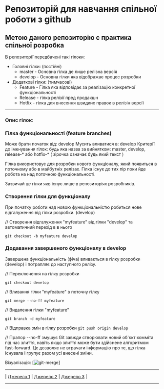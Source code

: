 # Репозиторій для навчання спільної роботи з github
## Метою даного репозиторію є практика спільної розробка 
В репозиторії передбачені такі гілоки:
* Головні гілки: (постійні)
    * master - Основна гілка де лише релізна версія
    * develop - Основна гілки яка відображає процес розробки
* Додаткові гілки: (тимчасові)
  * Feature - Гілка яка відповідає за реалізацію конкретної функціональності
  * Release - гілка релізії пред продакшн
  * Hotfix - гілка для внесення швидких правок в релізін версії

***
### Опис гілок:
### Гілка функціональності (feature branches)
Може брати початок від: develop
Мусить вливатися в: develop
Критерії до іменування гілок: будь яка назва за вийнятком: master, develop, release-* або hotfix-* ( зірочка означає будь який текст )

Гілка використовує для розробки нового функціоналу, який появиться в поточному або в майбутніх релізах. Гілка існує до тих пір поки йде робота на над поточною функціональності.

Зазвичай це гілки якв існує лише в репозиторіях розробників.
### Створення гілки для функціоналу

При початку роботи над новою функціональністю робиться нове відгалуження від гілки розробки. (develop)

// Створення відгалуження "myfeature" від гілки "develop" та автоматичний перехід в в нього  

```git checkout -b myfeature develop``` 

### Додавання завершеного функціоналу в develop

Завершена функціональність (фіча) вливається в гілку розробки (develop) і потрапляє до наступного релізу.

// Переключення на гілку розробки 

```git checkout develop```

// Вливання гілки "myfeature" в поточну гілку

```git merge --no-ff myfeature```

// Видалення гілки "myfeature"

```git branch -d myfeature```

// Відправка змін в гілку розробки 
```git push origin develop```

// Прапор --no-ff змушує Git завжди створювати новий об'єкт комміта під час злиття, навіть якщо злиття може бути здійснене алгоритмом fast-forward. Це дозволяє не втрачати інформацію про те, що гілка існувала і групує разом усі внесені зміни.  

Візуалізація:
[![git-merge](/images/git-mergen.pngimages)]

***
| [Джерело 1](https://habr.com/ru/post/106912/) | [Джерело 2](https://git-scm.com/book/ru/v2/%D0%A0%D0%B0%D1%81%D0%BF%D1%80%D0%B5%D0%B4%D0%B5%D0%BB%D0%B5%D0%BD%D0%BD%D1%8B%D0%B9-Git-%D0%A3%D1%87%D0%B0%D1%81%D1%82%D0%B8%D0%B5-%D0%B2-%D0%BF%D1%80%D0%BE%D0%B5%D0%BA%D1%82%D0%B5) | [Джерело 3](https://www.atlassian.com/ru/git/tutorials/comparing-workflows/gitflow-workflow) |
***